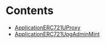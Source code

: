 

# Contents
- [ApplicationERC721UProxy](ApplicationERC721UProxy.sol/contract.ApplicationERC721UProxy.md)
- [ApplicationERC721UpgAdminMint](ApplicationERC721UpgAdminMint.sol/contract.ApplicationERC721UpgAdminMint.md)
